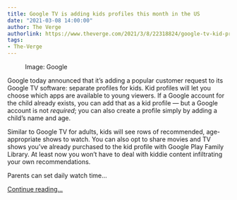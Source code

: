 ```yaml
---
title: Google TV is adding kids profiles this month in the US
date: "2021-03-08 14:00:00"
author: The Verge
authorlink: https://www.theverge.com/2021/3/8/22318824/google-tv-kid-profiles-announced-features-parental-controls
tags:
- The-Verge
---
```

<figure>
      <img alt="" src="https://cdn.vox-cdn.com/thumbor/SXi_YBCbR1E30d5aWOzyTWVoeP8=/0x1:1115x744/1310x873/cdn.vox-cdn.com/uploads/chorus_image/image/68928908/kidsprof.0.jpg" />
        <figcaption>Image: Google</figcaption>
    </figure>

  <p id="o52NQP">Google today announced that it’s adding a popular customer request to its Google TV software: separate profiles for kids. Kid profiles will let you choose which apps are available to young viewers. If a Google account for the child already exists, you can add that as a kid profile — but a Google account is not <em>required</em>; you can also create a profile simply by adding a child’s name and age. </p>
<p id="cvgiuG">Similar to Google TV for adults, kids will see rows of recommended, age-appropriate shows to watch. You can also opt to share movies and TV shows you’ve already purchased to the kid profile with Google Play Family Library. At least now you won’t have to deal with kiddie content infiltrating your own recommendations. </p>
<p id="bNALUB">Parents can set daily watch time...</p>
  <p>
    <a href="https://www.theverge.com/2021/3/8/22318824/google-tv-kid-profiles-announced-features-parental-controls">Continue reading&hellip;</a>
  </p>